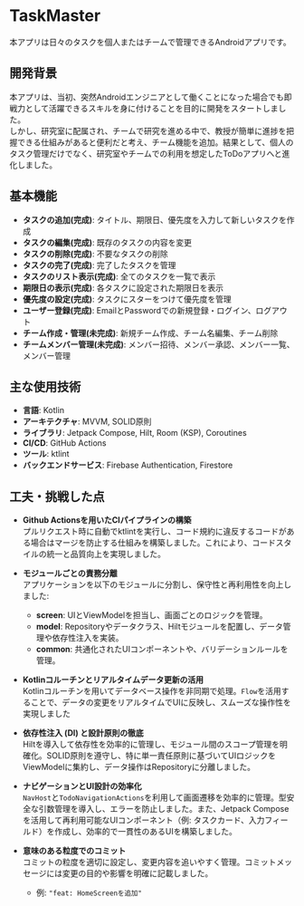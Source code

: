 # TaskMaster

本アプリは日々のタスクを個人またはチームで管理できるAndroidアプリです。

## 開発背景

本アプリは、当初、突然Androidエンジニアとして働くことになった場合でも即戦力として活躍できるスキルを身に付けることを目的に開発をスタートしました。<br>しかし、研究室に配属され、チームで研究を進める中で、教授が簡単に進捗を把握できる仕組みがあると便利だと考え、チーム機能を追加。結果として、個人のタスク管理だけでなく、研究室やチームでの利用を想定したToDoアプリへと進化しました。

## 基本機能

- **タスクの追加(完成)**: タイトル、期限日、優先度を入力して新しいタスクを作成
- **タスクの編集(完成)**: 既存のタスクの内容を変更
- **タスクの削除(完成)**: 不要なタスクの削除
- **タスクの完了(完成)**: 完了したタスクを管理
- **タスクのリスト表示(完成)**: 全てのタスクを一覧で表示
- **期限日の表示(完成)**: 各タスクに設定された期限日を表示
- **優先度の設定(完成)**: タスクにスターをつけて優先度を管理
- **ユーザー登録(完成)**: EmailとPasswordでの新規登録・ログイン、ログアウト
- **チーム作成・管理(未完成)**: 新規チーム作成、チーム名編集、チーム削除
- **チームメンバー管理(未完成)**: メンバー招待、メンバー承認、メンバー一覧、メンバー管理

## 主な使用技術

- **言語**: Kotlin  
- **アーキテクチャ**: MVVM, SOLID原則  
- **ライブラリ**: Jetpack Compose, Hilt, Room (KSP), Coroutines  
- **CI/CD**: GitHub Actions  
- **ツール**: ktlint  
- **バックエンドサービス**: Firebase Authentication, Firestore  


## 工夫・挑戦した点
- **Github Actionsを用いたCIパイプラインの構築**<br>
プルリクエスト時に自動でktlintを実行し、コード規約に違反するコードがある場合はマージを防止する仕組みを構築しました。これにより、コードスタイルの統一と品質向上を実現しました。

- **モジュールごとの責務分離**<br>
アプリケーションを以下のモジュールに分割し、保守性と再利用性を向上しました:  
  - **screen**: UIとViewModelを担当し、画面ごとのロジックを管理。  
  - **model**: Repositoryやデータクラス、Hiltモジュールを配置し、データ管理や依存性注入を実装。  
  - **common**: 共通化されたUIコンポーネントや、バリデーションルールを管理。

- **Kotlinコルーチンとリアルタイムデータ更新の活用** <br>
  Kotlinコルーチンを用いてデータベース操作を非同期で処理。`Flow`を活用することで、データの変更をリアルタイムでUIに反映し、スムーズな操作性を実現しました
  
- **依存性注入 (DI) と設計原則の徹底**  
  Hiltを導入して依存性を効率的に管理し、モジュール間のスコープ管理を明確化。SOLID原則を遵守し、特に単一責任原則に基づいてUIロジックをViewModelに集約し、データ操作はRepositoryに分離しました。

- **ナビゲーションとUI設計の効率化**  
  `NavHost`と`TodoNavigationActions`を利用して画面遷移を効率的に管理。型安全な引数管理を導入し、エラーを防止しました。また、Jetpack Composeを活用して再利用可能なUIコンポーネント（例: タスクカード、入力フィールド）を作成し、効率的で一貫性のあるUIを構築しました。

- **意味のある粒度でのコミット**  
  コミットの粒度を適切に設定し、変更内容を追いやすく管理。コミットメッセージには変更の目的や影響を明確に記載しました。  
  - 例: `"feat: HomeScreenを追加"`
